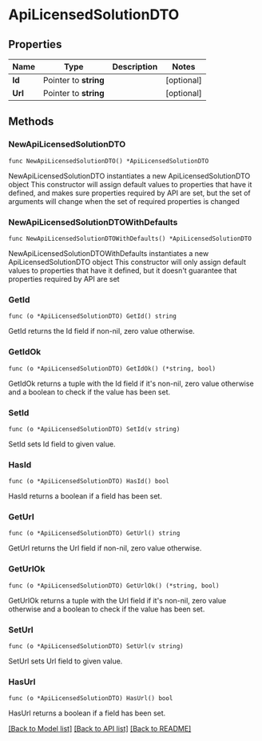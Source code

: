 # ApiLicensedSolutionDTO

## Properties

Name | Type | Description | Notes
------------ | ------------- | ------------- | -------------
**Id** | Pointer to **string** |  | [optional] 
**Url** | Pointer to **string** |  | [optional] 

## Methods

### NewApiLicensedSolutionDTO

`func NewApiLicensedSolutionDTO() *ApiLicensedSolutionDTO`

NewApiLicensedSolutionDTO instantiates a new ApiLicensedSolutionDTO object
This constructor will assign default values to properties that have it defined,
and makes sure properties required by API are set, but the set of arguments
will change when the set of required properties is changed

### NewApiLicensedSolutionDTOWithDefaults

`func NewApiLicensedSolutionDTOWithDefaults() *ApiLicensedSolutionDTO`

NewApiLicensedSolutionDTOWithDefaults instantiates a new ApiLicensedSolutionDTO object
This constructor will only assign default values to properties that have it defined,
but it doesn't guarantee that properties required by API are set

### GetId

`func (o *ApiLicensedSolutionDTO) GetId() string`

GetId returns the Id field if non-nil, zero value otherwise.

### GetIdOk

`func (o *ApiLicensedSolutionDTO) GetIdOk() (*string, bool)`

GetIdOk returns a tuple with the Id field if it's non-nil, zero value otherwise
and a boolean to check if the value has been set.

### SetId

`func (o *ApiLicensedSolutionDTO) SetId(v string)`

SetId sets Id field to given value.

### HasId

`func (o *ApiLicensedSolutionDTO) HasId() bool`

HasId returns a boolean if a field has been set.

### GetUrl

`func (o *ApiLicensedSolutionDTO) GetUrl() string`

GetUrl returns the Url field if non-nil, zero value otherwise.

### GetUrlOk

`func (o *ApiLicensedSolutionDTO) GetUrlOk() (*string, bool)`

GetUrlOk returns a tuple with the Url field if it's non-nil, zero value otherwise
and a boolean to check if the value has been set.

### SetUrl

`func (o *ApiLicensedSolutionDTO) SetUrl(v string)`

SetUrl sets Url field to given value.

### HasUrl

`func (o *ApiLicensedSolutionDTO) HasUrl() bool`

HasUrl returns a boolean if a field has been set.


[[Back to Model list]](../README.md#documentation-for-models) [[Back to API list]](../README.md#documentation-for-api-endpoints) [[Back to README]](../README.md)


